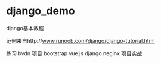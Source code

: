 # django_demo
django基本教程

范例来自http://www.runoob.com/django/django-tutorial.html

练习 bvdn 项目 
bootstrap vue.js django neginx 项目实战
